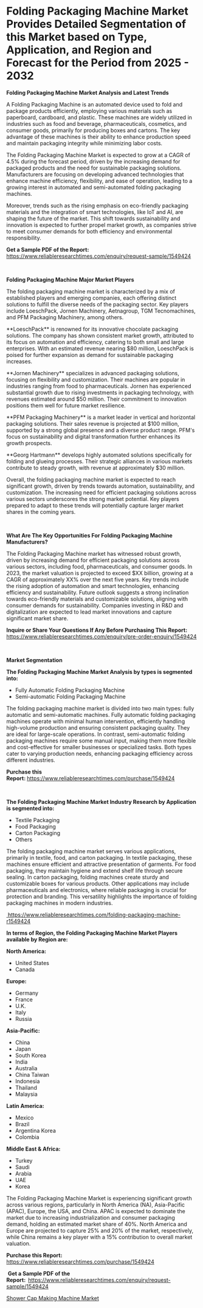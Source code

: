 <p><h1>Folding Packaging Machine Market Provides Detailed Segmentation of this Market based on Type, Application, and Region and Forecast for the Period from 2025 - 2032</h1></p><p><strong>Folding Packaging Machine Market Analysis and Latest Trends</strong></p>
<p><p>A Folding Packaging Machine is an automated device used to fold and package products efficiently, employing various materials such as paperboard, cardboard, and plastic. These machines are widely utilized in industries such as food and beverage, pharmaceuticals, cosmetics, and consumer goods, primarily for producing boxes and cartons. The key advantage of these machines is their ability to enhance production speed and maintain packaging integrity while minimizing labor costs.</p><p>The Folding Packaging Machine Market is expected to grow at a CAGR of 4.5% during the forecast period, driven by the increasing demand for packaged products and the need for sustainable packaging solutions. Manufacturers are focusing on developing advanced technologies that enhance machine efficiency, flexibility, and ease of operation, leading to a growing interest in automated and semi-automated folding packaging machines. </p><p>Moreover, trends such as the rising emphasis on eco-friendly packaging materials and the integration of smart technologies, like IoT and AI, are shaping the future of the market. This shift towards sustainability and innovation is expected to further propel market growth, as companies strive to meet consumer demands for both efficiency and environmental responsibility.</p></p>
<p><strong>Get a Sample PDF of the Report:&nbsp;</strong> <a href="https://www.reliableresearchtimes.com/enquiry/request-sample/1549424?utm_campaign=2229&utm_medium=2&utm_source=Github&utm_content=ia&utm_term=20022025&utm_id=folding-packaging-machine">https://www.reliableresearchtimes.com/enquiry/request-sample/1549424</a></p>
<p>&nbsp;</p>
<p><strong>Folding Packaging Machine Major Market Players</strong></p>
<p><p>The folding packaging machine market is characterized by a mix of established players and emerging companies, each offering distinct solutions to fulfill the diverse needs of the packaging sector. Key players include LoeschPack, Jornen Machinery, Aetnagroup, TGM Tecnomachines, and PFM Packaging Machinery, among others.</p><p>**LoeschPack** is renowned for its innovative chocolate packaging solutions. The company has shown consistent market growth, attributed to its focus on automation and efficiency, catering to both small and large enterprises. With an estimated revenue nearing $80 million, LoeschPack is poised for further expansion as demand for sustainable packaging increases.</p><p>**Jornen Machinery** specializes in advanced packaging solutions, focusing on flexibility and customization. Their machines are popular in industries ranging from food to pharmaceuticals. Jornen has experienced substantial growth due to rising investments in packaging technology, with revenues estimated around $50 million. Their commitment to innovation positions them well for future market resilience.</p><p>**PFM Packaging Machinery** is a market leader in vertical and horizontal packaging solutions. Their sales revenue is projected at $100 million, supported by a strong global presence and a diverse product range. PFM's focus on sustainability and digital transformation further enhances its growth prospects.</p><p>**Georg Hartmann** develops highly automated solutions specifically for folding and glueing processes. Their strategic alliances in various markets contribute to steady growth, with revenue at approximately $30 million.</p><p>Overall, the folding packaging machine market is expected to reach significant growth, driven by trends towards automation, sustainability, and customization. The increasing need for efficient packaging solutions across various sectors underscores the strong market potential. Key players prepared to adapt to these trends will potentially capture larger market shares in the coming years.</p></p>
<p>&nbsp;</p>
<p><strong>What Are The Key Opportunities For Folding Packaging Machine Manufacturers?</strong></p>
<p><p>The Folding Packaging Machine market has witnessed robust growth, driven by increasing demand for efficient packaging solutions across various sectors, including food, pharmaceuticals, and consumer goods. In 2023, the market valuation is projected to exceed $XX billion, growing at a CAGR of approximately XX% over the next five years. Key trends include the rising adoption of automation and smart technologies, enhancing efficiency and sustainability. Future outlook suggests a strong inclination towards eco-friendly materials and customizable solutions, aligning with consumer demands for sustainability. Companies investing in R&D and digitalization are expected to lead market innovations and capture significant market share.</p></p>
<p><strong>Inquire or Share Your Questions If Any Before Purchasing This Report:</strong> <a href="https://www.reliableresearchtimes.com/enquiry/pre-order-enquiry/1549424?utm_campaign=2229&utm_medium=2&utm_source=Github&utm_content=ia&utm_term=20022025&utm_id=folding-packaging-machine">https://www.reliableresearchtimes.com/enquiry/pre-order-enquiry/1549424</a></p>
<p>&nbsp;</p>
<p><strong>Market Segmentation</strong></p>
<p><strong>The Folding Packaging Machine Market Analysis by types is segmented into:</strong></p>
<p><ul><li>Fully Automatic Folding Packaging Machine</li><li>Semi-automatic Folding Packaging Machine</li></ul></p>
<p><p>The folding packaging machine market is divided into two main types: fully automatic and semi-automatic machines. Fully automatic folding packaging machines operate with minimal human intervention, efficiently handling high-volume production and ensuring consistent packaging quality. They are ideal for large-scale operations. In contrast, semi-automatic folding packaging machines require some manual input, making them more flexible and cost-effective for smaller businesses or specialized tasks. Both types cater to varying production needs, enhancing packaging efficiency across different industries.</p></p>
<p><strong>Purchase this Report:&nbsp;</strong><a href="https://www.reliableresearchtimes.com/purchase/1549424?utm_campaign=2229&utm_medium=2&utm_source=Github&utm_content=ia&utm_term=20022025&utm_id=folding-packaging-machine">https://www.reliableresearchtimes.com/purchase/1549424</a></p>
<p>&nbsp;</p>
<p><strong>The Folding Packaging Machine Market Industry Research by Application is segmented into:</strong></p>
<p><ul><li>Textile Packaging</li><li>Food Packaging</li><li>Carton Packaging</li><li>Others</li></ul></p>
<p><p>The folding packaging machine market serves various applications, primarily in textile, food, and carton packaging. In textile packaging, these machines ensure efficient and attractive presentation of garments. For food packaging, they maintain hygiene and extend shelf life through secure sealing. In carton packaging, folding machines create sturdy and customizable boxes for various products. Other applications may include pharmaceuticals and electronics, where reliable packaging is crucial for protection and branding. This versatility highlights the importance of folding packaging machines in modern industries.</p></p>
<p><a href="https://www.reliableresearchtimes.com/folding-packaging-machine-r1549424?utm_campaign=2229&utm_medium=2&utm_source=Github&utm_content=ia&utm_term=20022025&utm_id=folding-packaging-machine">&nbsp;https://www.reliableresearchtimes.com/folding-packaging-machine-r1549424</a></p>
<p><strong>In terms of Region, the Folding Packaging Machine Market Players available by Region are:</strong></p>
<p>
    <p> <strong> North America: </strong>
        <ul>
            <li>United States</li>
            <li>Canada</li>
        </ul>
        </p> 
    <p> <strong> Europe: </strong>
        <ul>
            <li>Germany</li>
            <li>France</li>
            <li>U.K.</li>
            <li>Italy</li>
            <li>Russia</li>
        </ul>
        </p> 
    <p> <strong> Asia-Pacific: </strong>
        <ul>
            <li>China</li>
            <li>Japan</li>
            <li>South Korea</li>
            <li>India</li>
            <li>Australia</li>
            <li>China Taiwan</li>
            <li>Indonesia</li>
            <li>Thailand</li>
            <li>Malaysia</li>
        </ul>
        </p> 
    <p> <strong> Latin America: </strong>
        <ul>
            <li>Mexico</li>
            <li>Brazil</li>
            <li>Argentina Korea</li>
            <li>Colombia</li>
        </ul>
        </p> 
    <p> <strong> Middle East & Africa: </strong>
        <ul>
            <li>Turkey</li>
            <li>Saudi</li>
            <li>Arabia</li>
            <li>UAE</li>
            <li>Korea</li>
        </ul>
    </p>
    </p>
<p><p>The Folding Packaging Machine Market is experiencing significant growth across various regions, particularly in North America (NA), Asia-Pacific (APAC), Europe, the USA, and China. APAC is expected to dominate the market due to increasing industrialization and consumer packaging demand, holding an estimated market share of 40%. North America and Europe are projected to capture 25% and 20% of the market, respectively, while China remains a key player with a 15% contribution to overall market valuation.</p></p>
<p><strong>Purchase this Report: </strong><a href="https://www.reliableresearchtimes.com/purchase/1549424?utm_campaign=2229&utm_medium=2&utm_source=Github&utm_content=ia&utm_term=20022025&utm_id=folding-packaging-machine">https://www.reliableresearchtimes.com/purchase/1549424</a></p>
<p>&nbsp;<strong>Get a Sample PDF of the Report:&nbsp;&nbsp;</strong><a href="https://www.reliableresearchtimes.com/enquiry/request-sample/1549424?utm_campaign=2229&utm_medium=2&utm_source=Github&utm_content=ia&utm_term=20022025&utm_id=folding-packaging-machine">https://www.reliableresearchtimes.com/enquiry/request-sample/1549424</a></p>
<p><strong></strong></p>
<p><p><a href="https://github.com/DianaWilson796/Market-Research-Report-List-1/blob/main/shower-cap-making-machine-market.md?utm_campaign=2229&utm_medium=2&utm_source=Github&utm_content=ia&utm_term=20022025&utm_id=folding-packaging-machine">Shower Cap Making Machine Market</a></p></p>